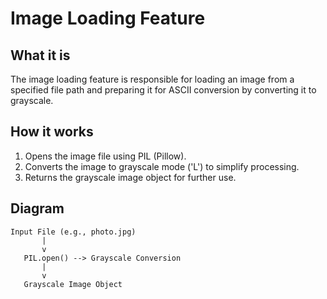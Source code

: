 # Image Loading Feature

## What it is
The image loading feature is responsible for loading an image from a specified file path and preparing it for ASCII conversion by converting it to grayscale.

## How it works
1. Opens the image file using PIL (Pillow).
2. Converts the image to grayscale mode ('L') to simplify processing.
3. Returns the grayscale image object for further use.

## Diagram
```
Input File (e.g., photo.jpg)
       |
       v
   PIL.open() --> Grayscale Conversion
       |
       v
   Grayscale Image Object
```